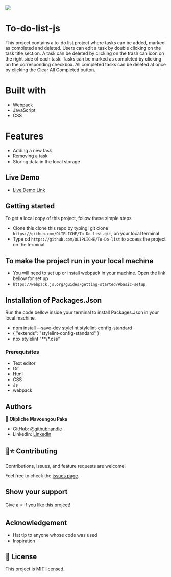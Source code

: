 ![](https://img.shields.io/badge/Microverse-blueviolet)

# To-do-list-js
This project contains a to-do list project where tasks can be added, marked as completed and deleted. Users can edit a task by double clicking on the task title section. A task can be deleted by clicking on the trash can icon on the right side of each task. Tasks can be marked as completed by clicking on the corresponding checkbox. All completed tasks can be deleted at once by clicking the Clear All Completed button.

# Built with
- Webpack
- JavaScript
- CSS

# Features
- Adding a new task
- Removing a task
- Storing data in the local storage



## Live Demo
- [Live Demo Link](https://olipliche.github.io/To-Do-list/dist/)

## Getting started
To get a local copy of this project, follow these simple steps
- Clone this clone this repo by typing: git clone `https://github.com/OLIPLICHE/To-Do-list.git`, on your local terminal
- Type cd `https://github.com/OLIPLICHE/To-Do-list` to access the project on the terminal

## To make the project run in your local machine
- You will need to set up or install webpack in your machine. Open the link bellow for set up
- `https://webpack.js.org/guides/getting-started/#basic-setup`

## Installation of Packages.Json
 Run the code bellow inside your terminal to install Packages.Json in your local machine.
- npm install --save-dev stylelint stylelint-config-standard
- {
  "extends": "stylelint-config-standard"
}
- npx stylelint "**/*.css"


### Prerequisites
- Text editor
- Git
- Html
- CSS
- Js
- webpack

## Authors
👤 **Olipliche Mavoungou Paka**
- GitHub: [@githubhandle](https://github.com/OLIPLICHE)
- LinkedIn: [LinkedIn](https://www.linkedin.com/in/olipliche-paka-mavoungou/)

## 🤝⭐️ Contributing

Contributions, issues, and feature requests are welcome!

Feel free to check the [issues page](https://github.com/OLIPLICHE/To-Do-list/issues).

## Show your support

Give a ⭐️ if you like this project!

## Acknowledgement
- Hat tip to anyone whose code was used
- Inspiration
## 📝 License

This project is [MIT](./MIT.md) licensed.
